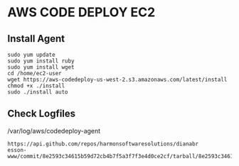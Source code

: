 # AWS CODE DEPLOY EC2

## Install Agent
```
sudo yum update
sudo yum install ruby
sudo yum install wget
cd /home/ec2-user
wget https://aws-codedeploy-us-west-2.s3.amazonaws.com/latest/install
chmod +x ./install
sudo ./install auto
```

## Check Logfiles
/var/log/aws/codedeploy-agent
```
https://api.github.com/repos/harmonsoftwaresolutions/dianabr
esson-www/commit/8e2593c34615b59d72cb4b7f5a3f7f3e4d0ce2cf/tarball/8e2593c34615b59d72cb4b7f5a3f7f3e4d0ce2cf
```
